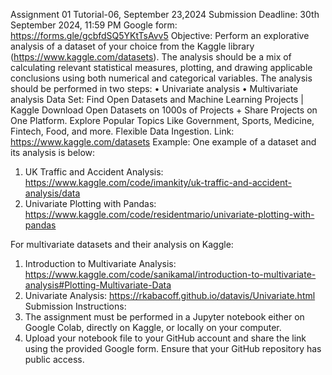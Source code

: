 Assignment 01
Tutorial-06, September 23,2024
Submission Deadline: 30th September 2024, 11:59 PM
Google form: https://forms.gle/gcbfdSQ5YKtTsAvv5
Objective:
Perform an explorative analysis of a dataset of your choice from the Kaggle library (https://www.kaggle.com/datasets). The analysis should be a mix of calculating relevant statistical measures, plotting, and drawing applicable conclusions using both numerical and categorical variables.
The analysis should be performed in two steps:
•	Univariate analysis
•	Multivariate analysis
Data Set:
Find Open Datasets and Machine Learning Projects | Kaggle
Download Open Datasets on 1000s of Projects + Share Projects on One Platform. Explore Popular Topics Like Government, Sports, Medicine, Fintech, Food, and more. Flexible Data Ingestion.
Link: https://www.kaggle.com/datasets
Example:
One example of a dataset and its analysis is below:
1. UK Traffic and Accident Analysis: https://www.kaggle.com/code/imankity/uk-traffic-and-accident-analysis/data
2. Univariate Plotting with Pandas: https://www.kaggle.com/code/residentmario/univariate-plotting-with-pandas

For multivariate datasets and their analysis on Kaggle:
1. Introduction to Multivariate Analysis: https://www.kaggle.com/code/sanikamal/introduction-to-multivariate-analysis#Plotting-Multivariate-Data
2. Univariate Analysis: https://rkabacoff.github.io/datavis/Univariate.html
Submission Instructions:
1. The assignment must be performed in a Jupyter notebook either on Google Colab, directly on Kaggle, or locally on your computer.
2. Upload your notebook file to your GitHub account and share the link using the provided Google form. Ensure that your GitHub repository has public access.

